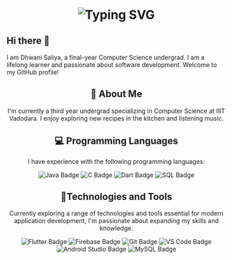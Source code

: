 <div align="center">
    <h1>
        <img src="https://readme-typing-svg.herokuapp.com?font=Jetbrains+mono&size=40&duration=3000&color=33FF33&center=true&vCenter=true&width=435&lines=Hey..;I'm+Dhwani+Saliya;This+is..;..my+GitHub..;" alt="Typing SVG"/>
    </h1>
</div>

## Hi there 👋

I am Dhwani Saliya, a final-year Computer Science undergrad. I am a lifelong learner and passionate about software development. Welcome to my GitHub profile!

<div align="center">
    <h2>🚀 About Me</h2>
    <p>I'm currently a third year undergrad specializing in Computer Science at IIIT Vadodara. I enjoy exploring new recipes in the kitchen and listening music.</p>
</div>

<div align="center">
    <h2>💻 Programming Languages</h2>
    <p>I have experience with the following programming languages: </p>
    <p>
        <img src="https://img.shields.io/badge/Java-orange" alt="Java Badge">
        <img src="https://img.shields.io/badge/C-blue" alt="C Badge">
        <img src="https://img.shields.io/badge/Dart-blueviolet" alt="Dart Badge">
        <img src="https://img.shields.io/badge/SQL-green" alt="SQL Badge">
    </p>
</div>

<div align="center">
    <h2>🔧Technologies and Tools</h2>
    <p>Currently exploring a range of technologies and tools essential for modern application development, I'm passionate about expanding my skills and knowledge.</p>
    <p>
        <img src="https://img.shields.io/badge/Flutter-blue" alt="Flutter Badge">
        <img src="https://img.shields.io/badge/Firebase-orange" alt="Firebase Badge">
        <img src="https://img.shields.io/badge/Git-red" alt="Git Badge">
        <img src="https://img.shields.io/badge/VS_Code-blueviolet" alt="VS Code Badge">
        <img src="https://img.shields.io/badge/Android_Studio-green" alt="Android Studio Badge">
        <img src="https://img.shields.io/badge/MySQL-blue" alt="MySQL Badge">
    </p>
</div>
<!--
**DhwaniSaliya/DhwaniSaliya** is a ✨ _special_ ✨ repository because its `README.md` (this file) appears on your GitHub profile.

Here are some ideas to get you started:

- 🔭 I’m currently working on ...
- 🌱 I’m currently learning ...
- 👯 I’m looking to collaborate on ...
- 🤔 I’m looking for help with ...
- 💬 Ask me about ...
- 📫 How to reach me: ...
- 😄 Pronouns: ...
- ⚡ Fun fact: ...
-->
